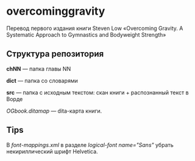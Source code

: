 # overcominggravity

Перевод первого издания книги Steven Low «Overcoming Gravity. A Systematic Approach to Gymnastics and Bodyweight Strength»

## Структура репозитория

**chNN** — папка главы NN

**dict** — папка со словарями

**src** — папка с исходным текстом: скан книги + распознанный текст в Ворде

*OGbook.ditamap* — dita-карта книги. 

## Tips
В *font-mappings.xml* в разделе *logical-font name="Sans"* убрать некириллический шрифт Helvetica.